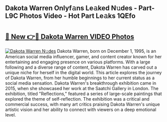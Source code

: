 ## Dakota Warren Onlyf𝚊ns Le𝚊ked N𝚞des - Part-L9C Photos Video - Hot Part Le𝚊ks 1QEfo

# <h2><a href="http://ac48068.deff.icu/?id=Dakota+Warren">🔗 New 👉🔴 Dakota Warren VIDEO Photos</a></h2>

[![Dakota Warren N𝚞des](https://i.imgur.com/rIISA9y.gif)](http://ac48068.deff.icu/?id=Dakota+Warren)
Dakota Warren, born on December 1, 1995, is an American social media influencer, gamer, and content creator known for her entertaining and engaging presence on various platforms. With a large following and a diverse range of content, Dakota Warren has carved out a unique niche for herself in the digital world. This article explores the journey of Dakota Warren, from her humble beginnings to her current status as a social media sensation. Dakota Warren's breakthrough exhibition came in 2015, when she showcased her work at the Saatchi Gallery in London. The exhibition, titled "Reflections," featured a series of large-scale paintings that explored the theme of self-reflection. The exhibition was a critical and commercial success, with many art critics praising Dakota Warren's unique artistic vision and her ability to connect with viewers on a deep emotional level.
